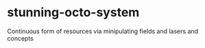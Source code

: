 # stunning-octo-system
Continuous form of resources via minipulating fields and lasers and concepts
